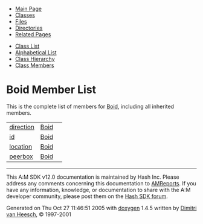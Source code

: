 <div class="tabs">

- [Main Page](index.md)
- <span id="current">[Classes](annotated.md)</span>
- [Files](files.md)
- [Directories](dirs.md)
- [Related Pages](pages.md)

</div>

<div class="tabs">

- [Class List](annotated.md)
- [Alphabetical List](classes.md)
- [Class Hierarchy](hierarchy.md)
- [Class Members](functions.md)

</div>

# Boid Member List

This is the complete list of members for <a href="classBoid.md" class="el">Boid</a>, including all inherited members.

|  |  |  |
|----|----|----|
| <a href="classBoid.md#ef72c37be9d1b9e6e5bbd6ef09448abe" class="el">direction</a> | <a href="classBoid.md" class="el">Boid</a> |  |
| <a href="classBoid.md#b80bb7740288fda1f201890375a60c8f" class="el">id</a> | <a href="classBoid.md" class="el">Boid</a> |  |
| <a href="classBoid.md#d5189de027922f81005951e6efe0efd5" class="el">location</a> | <a href="classBoid.md" class="el">Boid</a> |  |
| <a href="classBoid.md#b95768da6f278ef067b8c012190d2fb0" class="el">peerbox</a> | <a href="classBoid.md" class="el">Boid</a> |  |

------------------------------------------------------------------------

<span class="small">This A:M SDK v12.0 documentation is maintained by Hash Inc. Please address any comments concerning this documentation to [AMReports](http://www.hash.com/reports). If you have any information, knowledge, or documentation to share with the A:M developer community, please post them on the [Hash SDK forum](http://www.hash.com/forums/index.php?showforum=11).</span>

Generated on Thu Oct 27 11:46:51 2005 with [<span class="image placeholder" original-image-src="doxygen.png" original-image-title="" height="45" width="100" align="middle" border="0">doxygen</span>](http://www.doxygen.org/index.html) 1.4.5 written by [Dimitri van Heesch](mailto:dimitri@stack.nl), © 1997-2001
